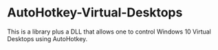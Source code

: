 # AutoHotkey-Virtual-Desktops
This is a library plus a DLL that allows one to control Windows 10 Virtual Desktops using AutoHotkey.
